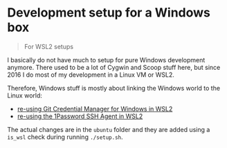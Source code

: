 # Development setup for a Windows box
> For WSL2 setups

I basically do not have much to setup for pure Windows development anymore.
There used to be a lot of Cygwin and Scoop stuff here, but since 2016 I do
most of my development in a Linux VM or WSL2.

Therefore, Windows stuff is mostly about linking the Windows
world to the Linux world:
- [re-using Git Credential Manager for Windows in WSL2](https://learn.microsoft.com/en-us/windows/wsl/tutorials/wsl-git)
- [re-using the 1Password SSH Agent in WSL2](https://dev.to/d4vsanchez/use-1password-ssh-agent-in-wsl-2j6m)

The actual changes are in the `ubuntu` folder and they 
are added using a `is_wsl` check during running `./setup.sh`.
